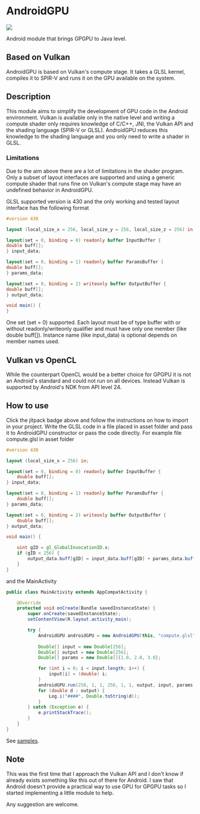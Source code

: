 # AndroidGPU
[![](https://jitpack.io/v/MarcoCiaramella/AndroidGPU.svg)](https://jitpack.io/#MarcoCiaramella/AndroidGPU)

Android module that brings GPGPU to Java level.

## Based on Vulkan
AndroidGPU is based on Vulkan's compute stage. It takes a GLSL kernel, compiles it to SPIR-V and runs it on the GPU available on the system.

## Description
This module aims to simplify the development of GPU code in the Android environment. Vulkan is available only in the native level and writing a compute shader only
requires knowledge of C/C++, JNI, the Vulkan API and the shading language (SPIR-V or GLSL).
AndroidGPU reduces this knowledge to the shading language and you only need to write a shader in GLSL.

### Limitations
Due to the aim above there are a lot of limitations in the shader program. Only a subset of layout interfaces are supported and using a generic compute shader
that runs fine on Vulkan's compute stage may have an undefined behavior in AndroidGPU.

GLSL supported version is 430 and the only working and tested layout interface has the following format
```glsl
#version 430

layout (local_size_x = 256, local_size_y = 256, local_size_z = 256) in;

layout(set = 0, binding = 0) readonly buffer InputBuffer {
double buff[];
} input_data;

layout(set = 0, binding = 1) readonly buffer ParamsBuffer {
double buff[];
} params_data;

layout(set = 0, binding = 2) writeonly buffer OutputBuffer {
double buff[];
} output_data;

void main() {
}
```
One set (set = 0) supported. Each layout must be of type buffer with or without readonly/writeonly qualifier and must have only one member (like double buff[]).
Instance name (like input_data) is optional depends on member names used.

## Vulkan vs OpenCL
While the counterpart OpenCL would be a better choice for GPGPU it is not an Android's standard and could not run on all devices.
Instead Vulkan is supported by Android's NDK from API level 24.

## How to use
Click the jitpack badge above and follow the instructions on how to import in your project.
Write the GLSL code in a file placed in asset folder and pass it to AndroidGPU constructor or pass the code directly.
For example file compute.glsl in asset folder
```glsl
#version 430

layout (local_size_x = 256) in;

layout(set = 0, binding = 0) readonly buffer InputBuffer {
    double buff[];
} input_data;

layout(set = 0, binding = 1) readonly buffer ParamsBuffer {
    double buff[];
} params_data;

layout(set = 0, binding = 2) writeonly buffer OutputBuffer {
    double buff[];
} output_data;

void main() {

    uint gID = gl_GlobalInvocationID.x;
    if (gID < 256) {
        output_data.buff[gID] = input_data.buff[gID] + params_data.buff[0] + params_data.buff[1] + params_data.buff[2];
    }
}
```
and the MainActivity
```java
public class MainActivity extends AppCompatActivity {

    @Override
    protected void onCreate(Bundle savedInstanceState) {
        super.onCreate(savedInstanceState);
        setContentView(R.layout.activity_main);

        try {
            AndroidGPU androidGPU = new AndroidGPU(this, "compute.glsl");
            
            Double[] input = new Double[256];
            Double[] output = new Double[256];
            Double[] params = new Double[]{1.0, 2.0, 3.0};

            for (int i = 0; i < input.length; i++) {
                input[i] = (double) i;
            }
            androidGPU.run(256, 1, 1, 256, 1, 1, output, input, params);
            for (double d : output) {
                Log.i("####", Double.toString(d));
            }
        } catch (Exception e) {
            e.printStackTrace();
        }
    }
}
```
See [samples](https://github.com/MarcoCiaramella/AndroidGPU-Samples).

## Note
This was the first time that I approach the Vulkan API and I don't know if already exists something like this out of there for Android. I saw that Android doesn't provide a practical way to use GPU for GPGPU tasks
so I started implementing a little module to help.

Any suggestion are welcome.